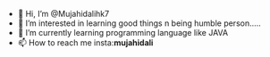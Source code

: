 - 👋 Hi, I’m @Mujahidalihk7
- 👀 I’m interested in learning good things n being humble person.....
- 🌱 I’m currently learning programming language like JAVA
- 📫 How to reach me insta:__mujahidali__

<!---
Mujahidalihk7/Mujahidalihk7 is a ✨ special ✨ repository because its `README.md` (this file) appears on your GitHub profile.
You can click the Preview link to take a look at your changes.
--->
